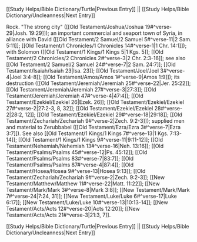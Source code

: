 [[Study Helps/Bible Dictionary/Turtle|Previous Entry]]  ||  [[Study Helps/Bible Dictionary/Uncleanness|Next Entry]]

 Rock. "The strong city" ([[Old Testament/Joshua/Joshua 19#^verse-29|Josh. 19:29]]); an important commercial and seaport town of Syria, in alliance with David ([[Old Testament/2 Samuel/2 Samuel 5#^verse-11|2 Sam. 5:11]]; [[Old Testament/1 Chronicles/1 Chronicles 14#^verse-1|1 Chr. 14:1]]); with Solomon ([[Old Testament/1 Kings/1 Kings 5|1 Kgs. 5]]; [[Old Testament/2 Chronicles/2 Chronicles 2#^verse-3|2 Chr. 2:3-16]]; see also [[Old Testament/2 Samuel/2 Samuel 24#^verse-7|2 Sam. 24:7]]; [[Old Testament/Isaiah/Isaiah 23|Isa. 23]]; [[Old Testament/Joel/Joel 3#^verse-4|Joel 3:4-8]]; [[Old Testament/Amos/Amos 1#^verse-9|Amos 1:9]]); its destruction ([[Old Testament/Jeremiah/Jeremiah 25#^verse-22|Jer. 25:22]]; [[Old Testament/Jeremiah/Jeremiah 27#^verse-3|27:3]]; [[Old Testament/Jeremiah/Jeremiah 47#^verse-4|47:4]]; [[Old Testament/Ezekiel/Ezekiel 26|Ezek. 26]]; [[Old Testament/Ezekiel/Ezekiel 27#^verse-2|27:2-3, 8, 32]]; [[Old Testament/Ezekiel/Ezekiel 28#^verse-2|28:2, 12]]; [[Old Testament/Ezekiel/Ezekiel 29#^verse-18|29:18]]; [[Old Testament/Zechariah/Zechariah 9#^verse-2|Zech. 9:2-3]]); supplied men and material to Zerubbabel ([[Old Testament/Ezra/Ezra 3#^verse-7|Ezra 3:7]]). See also [[Old Testament/1 Kings/1 Kings 7#^verse-13|1 Kgs. 7:13-14]]; [[Old Testament/1 Kings/1 Kings 9#^verse-11|9:11-12]]; [[Old Testament/Nehemiah/Nehemiah 13#^verse-16|Neh. 13:16]]; [[Old Testament/Psalms/Psalms 45#^verse-12|Ps. 45:12]]; [[Old Testament/Psalms/Psalms 83#^verse-7|83:7]]; [[Old Testament/Psalms/Psalms 87#^verse-4|87:4]]; [[Old Testament/Hosea/Hosea 9#^verse-13|Hosea 9:13]]; [[Old Testament/Zechariah/Zechariah 9#^verse-2|Zech. 9:2-3]]; [[New Testament/Matthew/Matthew 11#^verse-22|Matt. 11:22]]; [[New Testament/Mark/Mark 3#^verse-8|Mark 3:8]]; [[New Testament/Mark/Mark 7#^verse-24|7:24, 31]]; [[New Testament/Luke/Luke 6#^verse-17|Luke 6:17]]; [[New Testament/Luke/Luke 10#^verse-13|10:13-14]]; [[New Testament/Acts/Acts 12#^verse-20|Acts 12:20]]; [[New Testament/Acts/Acts 21#^verse-3|21:3, 7]].

[[Study Helps/Bible Dictionary/Turtle|Previous Entry]]  ||  [[Study Helps/Bible Dictionary/Uncleanness|Next Entry]]